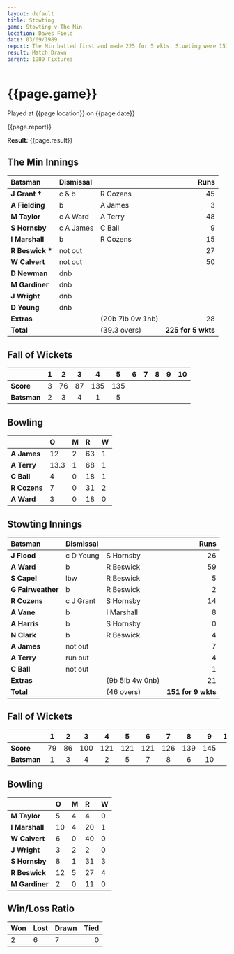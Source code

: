 ```yaml
---
layout: default
title: Stowting
game: Stowting v The Min
location: Dawes Field
date: 03/09/1989
report: The Min batted first and made 225 for 5 wkts. Stowting were 151 for 9 wkts when time ran out
result: Match Drawn
parent: 1989 Fixtures
---
```


# {{page.game}}

Played at {{page.location}} on {{page.date}}

{{page.report}}

**Result:** {{page.result}}

## The Min Innings

| Batsman | Dismissal |  | Runs |
|:---|:---|---|---:|
| **J Grant &#8224;** | c & b | R Cozens | 45 | 
| **A Fielding** | b | A James | 3 | 
| **M Taylor** | c A Ward | A Terry | 48 | 
| **S Hornsby** | c A James | C Ball | 9 | 
| **I Marshall** | b  | R Cozens | 15 | 
| **R Beswick &#42;** | not out |   | 27 | 
| **W Calvert** | not out |  | 50 | 
| **D Newman** | dnb |  |  | 
| **M Gardiner** | dnb |  |  | 
| **J Wright** | dnb |  |  |
| **D Young** | dnb |  |  | 
| **Extras** | | (20b 7lb 0w 1nb) | 28 | 
| **Total** | | (39.3 overs) | **225 for 5 wkts** | 

## Fall of Wickets

| | 1 | 2 | 3 | 4 | 5 | 6 | 7 | 8 | 9 | 10 |
|---|:---:|:---:|:---:|:---:|:---:|:---:|:---:|:---:|:---:|:---:|
| **Score** | 3 | 76 | 87 | 135 | 135 |  |  |  |  |  | 
| **Batsman** | 2 | 3 | 4 | 1 | 5 |  |  |  |  |  | 

## Bowling

| | O | M | R | W |
|---|:---|:---|:---|:---|
| **A James** | 12 | 2 | 63 | 1 | 
| **A Terry** | 13.3 | 1 | 68 | 1 | 
| **C Ball** | 4 | 0 | 18 | 1 | 
| **R Cozens** | 7 | 0 | 31 | 2 | 
| **A Ward** | 3 | 0 | 18 | 0 | 

## Stowting Innings

| Batsman | Dismissal |  | Runs |
|:---|:---|---|---:|
| **J Flood** | c D Young | S Hornsby | 26 | 
| **A Ward** | b | R Beswick | 59 | 
| **S Capel** | lbw | R Beswick | 5 | 
| **G Fairweather** | b | R Beswick | 2 | 
| **R Cozens** | c J Grant | S Hornsby | 14 | 
| **A Vane** | b | I Marshall | 8 |
| **A Harris** | b | S Hornsby | 0 | 
| **N Clark** | b | R Beswick | 4 |
| **A James** | not out |  | 7 | 
| **A Terry** | run out |  | 4 | 
| **C Ball** | not out |  | 1 |
| **Extras** | | (9b 5lb 4w 0nb) | 21 | 
| **Total** | | (46 overs) | **151 for 9 wkts** | 

## Fall of Wickets

| | 1 | 2 | 3 | 4 | 5 | 6 | 7 | 8 | 9 | 10 |
|---|:---:|:---:|:---:|:---:|:---:|:---:|:---:|:---:|:---:|:---:|
| **Score** | 79 | 86 | 100 | 121 | 121 | 121 | 126 | 139 | 145 |  |
| **Batsman** | 1 | 3 | 4 | 2 | 5 | 7 | 8 | 6 | 10 |  |

## Bowling

| | O | M | R | W |
|---|:---|:---|:---|:---|
| **M Taylor** | 5 | 4 | 4 | 0 | 
| **I Marshall** | 10 | 4 | 20 | 1 | 
| **W Calvert** | 6 | 0 | 40 | 0 | 
| **J Wright** | 3 | 2 | 2 | 0 | 
| **S Hornsby** | 8 | 1 | 31 | 3 |
| **R Beswick** | 12 | 5 | 27 | 4 |
| **M Gardiner** | 2 | 0 | 11 | 0 |

## Win/Loss Ratio

| Won | Lost | Drawn | Tied |
|:---|:---|:---|---:|
| 2 | 6 | 7 | 0 |
